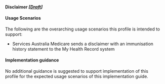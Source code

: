 #### Disclaimer *[[Draft](http://hl7.org/fhir/stu3/valueset-publication-status.html)]*

#### Usage Scenarios
The following are the overarching usage scenarios this profile is intended to support:
* Services Australia Medicare sends a disclaimer with an immunisation history statement to the My Health Record system

#### Implementation guidance
No additional guidance is suggested to support implementation of this profile for the expected usage scenarios of this implementation guide.

